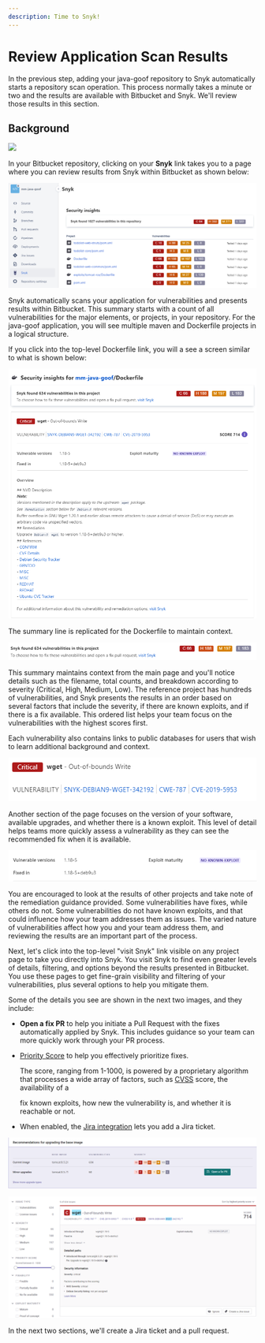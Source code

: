 ```yaml
---
description: Time to Snyk!
---
```


# Review Application Scan Results

In the previous step, adding your java-goof repository to Snyk automatically starts a repository scan operation. This process normally takes a minute or two and the results are available with Bitbucket and Snyk. We'll review those results in this section.

## Background

![](https://partner-workshop-assets.s3.us-east-2.amazonaws.com/snyk-opensource-01.png)

In your Bitbucket repository, clicking on your **Snyk** link takes you to a page where you can review results from Snyk within Bitbucket as shown below:

![](<../../../../.gitbook/assets/image (73) (1).png>)

Snyk automatically scans your application for vulnerabilities and presents results within Bitbucket. This summary starts with a count of all vulnerabilities for the major elements, or projects, in your repository. For the java-goof application, you will see multiple maven and Dockerfile projects in a logical structure.

If you click into the top-level Dockerfile link, you will a see a screen similar to what is shown below:

![](<../../../../.gitbook/assets/image (81) (1) (1) (1).png>)

The summary line is replicated for the Dockerfile to maintain context.

![](<../../../../.gitbook/assets/image (83) (1) (1) (1).png>)

This summary maintains context from the main page and you'll notice details such as the filename, total counts, and breakdown according to severity (Critical, High, Medium, Low). The reference project has hundreds of vulnerabilities, and Snyk presents the results in an order based on several factors that include the severity, if there are known exploits, and if there is a fix available. This ordered list helps your team focus on the vulnerabilities with the highest scores first.

Each vulnerability also contains links to public databases for users that wish to learn additional background and context.

![](<../../../../.gitbook/assets/image (82) (1).png>)

Another section of the page focuses on the version of your software, available upgrades, and whether there is a known exploit. This level of detail helps teams more quickly assess a vulnerability as they can see the recommended fix when it is available.

![](<../../../../.gitbook/assets/image (85).png>)

You are encouraged to look at the results of other projects and take note of the remediation guidance provided. Some vulnerabilities have fixes, while others do not. Some vulnerabilities do not have known exploits, and that could influence how your team addresses them as issues. The varied nature of vulnerabilities affect how you and your team address them, and reviewing the results are an important part of the process.

Next, let's click into the top-level "visit Snyk" link visible on any project page to take you directly into Snyk. You visit Snyk to find even greater levels of details, filtering, and options beyond the results presented in Bitbucket. You use these pages to get fine-grain visibility and filtering of your vulnerabilities, plus several options to help you mitigate them.

Some of the details you see are shown in the next two images, and they include:

* **Open a fix PR** to help you initiate a Pull Request with the fixes automatically applied by Snyk. This includes guidance so your team can more quickly work through your PR process.
*   [Priority Score](https://snyk.io/blog/snyks-developer-first-prioritization-capabilities/) to help you effectively prioritize fixes.

    The score, ranging from 1-1000, is powered by a proprietary algorithm that processes a wide array of factors, such as [CVSS](https://www.first.org/cvss/) score, the availability of a

    fix known exploits, how new the vulnerability is, and whether it is reachable or not.
* When enabled, the [Jira integration](https://snyk.io/blog/jira-integration/) lets you add a Jira ticket.

![](<../../../../.gitbook/assets/image (86) (1).png>)

![](<../../../../.gitbook/assets/image (89) (1) (1) (1).png>)

In the next two sections, we'll create a Jira ticket and a pull request.
